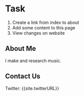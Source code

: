 # Task
1. Create a link from index to about
2. Add some content to this page
3. View changes on website

## About Me
I make and research music. 

## Contact Us
Twitter: {{site.twitterURL}}
